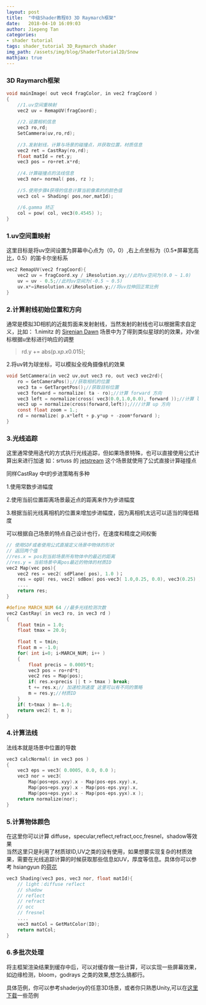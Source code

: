 ```yaml
---
layout: post
title:  "中级Shader教程03 3D Raymarch框架"
date:   2018-04-10 16:09:03
author: Jiepeng Tan
categories: 
- shader tutorial
tags: shader_tutorial 3D_Raymarch shader
img_path: /assets/img/blog/ShaderTutorial2D/Snow
mathjax: true
---
```


### **3D Raymarch框架** 
```c
void mainImage( out vec4 fragColor, in vec2 fragCoord )
{   
    //1.uv空间重映射
    vec2 uv = RemapUV(fragCoord);
    
    //2.设置相机信息
    vec3 ro,rd;
    SetCammera(uv,ro,rd);
    
    //3.发射射线，计算与场景的碰撞点，并获取位置，材质信息
    vec2 ret = CastRay(ro,rd);
    float matId = ret.y;
    vec3 pos = ro+ret.x*rd;
    
    //4.计算碰撞点的法线信息    
    vec3 nor= normal( pos, rz );
    
    //5.使用步骤4获得的信息计算当前像素的的颜色值
    vec3 col = Shading( pos,nor,matId);
    
    //6.gamma 矫正
    col = pow( col, vec3(0.4545) );
}
```






###  1.uv空间重映射
这里目标是将uv空间设置为屏幕中心点为（0，0）,右上点坐标为（0.5*屏幕宽高比，0.5）的笛卡尔坐标系
```c
vec2 RemapUV(vec2 fragCoord){
    vec2 uv = fragCoord.xy / iResolution.xy;//此时uv空间为(0.0 ~ 1.0)
    uv = uv - 0.5;//此时uv空间为(-0.5 ~ 0.5)
    uv.x*=iResolution.x/iResolution.y;//将uv拉伸回正常比例
}
```

###  2.计算射线初始位置和方向
通常是模拟3D相机的近裁剪面来发射射线，当然发射的射线也可以根据需求自定义，比如：
1.nimitz 的 [Sirenian Dawn][1] 场景中为了得到类似星球的的效果，对v坐标根据u坐标进行响应的调整
> rd.y += abs(p.x*p.x*0.015);

2.将uv转为球坐标，可以模拟全视角摄像机的效果

```c
void SetCammera(in vec2 uv,out vec3 ro, out vec3 vec2rd){
    ro = GetCameraPos();//获取相机的位置 
    vec3 ta = GetTargetPos();//获取目标位置
    vec3 forward = normalize( ta - ro);//计算 forward 方向
    vec3 left = normalize(cross( vec3(0.0,1.0,0.0), forward ));//计算 left 方向
    vec3 up = normalize(cross(forward,left));////计算 up 方向
    const float zoom = 1.;
    rd = normalize( p.x*left + p.y*up + -zoom*forward );
}

```

### 3.光线追踪
这里通常使用迭代的方式执行光线追踪，但如果场景特殊，也可以直接使用公式计算出来进行加速
如：srtuss 的 [jetstream][2]  这个场景就使用了公式直接计算碰撞点

同样CastRay 中t的步进策略有多种

1.使用常数步进幅度

2.使用当前位置距离场景最近点的距离来作为步进幅度

3.根据当前光线离相机的位置来增加步进幅度，因为离相机太远可以适当的降低精度

可以根据自己场景的特点自己设计也行，在速度和精度之间权衡
```c
// 使用SDF或者使用公式直接定义场景中物体的形状
// 返回两个值 
//res.x = pos到当前场景所有物体中的最近的距离
//res.y = 当前场景中离pos最近的物体的材质ID
vec2 Map(vec pos){
    vec2 res = vec2( sdPlane( pos), 1.0 )；
    res = opU( res, vec2( sdBox( pos-vec3( 1.0,0.25, 0.0), vec3(0.25) ), 3.0 ) );
    ....
    return res;
}

#define MARCH_NUM 64 //最多光线检测次数
vec2 CastRay( in vec3 ro, in vec3 rd )
{
    float tmin = 1.0;
    float tmax = 20.0;
   
    float t = tmin;
    float m = -1.0;
    for( int i=0; i<MARCH_NUM; i++ )
    {
        float precis = 0.0005*t;
        vec3 pos = ro+rd*t;
        vec2 res = Map(pos);
        if( res.x<precis || t > tmax ) break;
        t += res.x;// 加速检测速度 这里可以有不同的策略
        m = res.y;//材质ID
    }
    if( t>tmax ) m=-1.0;
    return vec2( t, m );
}
```
### 4.计算法线
法线本就是场景中位置的导数
```c
vec3 calcNormal( in vec3 pos )
{
    vec3 eps = vec3( 0.0005, 0.0, 0.0 );
    vec3 nor = vec3(
        Map(pos+eps.xyy).x - Map(pos-eps.xyy).x,
        Map(pos+eps.yxy).x - Map(pos-eps.yxy).x,
        Map(pos+eps.yyx).x - Map(pos-eps.yyx).x );
    return normalize(nor);
}

```
### 5.计算物体颜色
在这里你可以计算 diffuse，specular,reflect,refract,occ,fresnel，shadow等效果   
当然这里只是利用了材质球ID,UV之类的没有使用，如果想要实现复杂的材质效果，需要在光线追踪计算的时候获取那些信息如UV，厚度等信息。具体你可以参考 hsiangyun 的[荷花][3] 

```c
vec3 Shading(vec3 pos, vec3 nor, float matId){
    // light：diffuse reflect
    // shadow
    // reflect
    // refract
    // occ
    // fresnel
    ....
    vec3 matCol = GetMatColor(ID);
    return matCol;
}
```
### 6.多批次处理
将主框架渲染结果到缓存中后，可以对缓存做一些计算，可以实现一些屏幕效果，如边缘检测，bloom，godrays 之类的效果,想怎么搞都行。 


具体范例，你可以参考shaderjoy的任意3D场景，或者你只熟悉Unity,可以在[这里下载][4]一些范例


  [1]: https://www.shadertoy.com/view/XsyGWV
  [2]: https://www.shadertoy.com/view/XlsGRs
  [3]: https://www.shadertoy.com/view/XsVGzm
  [4]: https://github.com/JiepengTan/FishManShaderTutorial